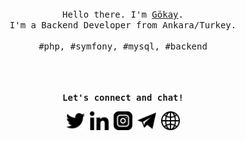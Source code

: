<p align="center">
  <br>
  <br>
  <br>
  <samp>Hello there. I'm <a href="https://gokaygunes.net">Gökay</a>.<br> I'm a Backend Developer from Ankara/Turkey.<br><br>#php, #symfony, #mysql, #backend</samp>
  <br>
  <br>
  <br>
  <br>
</p>

<p align="center">
  <samp><b>Let's connect and chat!</b></samp>

  <p align="center">
    <a href="https://twitter.com/skymoonsun_dev" alt="Twitter"><img src="https://github.com/jatin-pahuja/jatin-pahuja/blob/master/twitter.png" height="30" width="30"></a>&nbsp;
    <a href="https://www.linkedin.com/in/skymoonsun/" alt="Linkedin"><img src="https://github.com/jatin-pahuja/jatin-pahuja/blob/master/linkedin.png" height="30" width="30"></a>&nbsp;
    <a href="https://www.instagram.com/skymoonsun.dev" alt="Instagram"><img src="https://github.com/jatin-pahuja/jatin-pahuja/blob/master/instagram.png" height="30" width="30"></a>&nbsp;
     <a href="https://t.me/skym00nsun" alt="Telegram"><img src="https://github.com/jatin-pahuja/jatin-pahuja/blob/master/telegram.png" height="30" width="30"></a>&nbsp;
     <a href="https://gokaygunes.net/"><img src="https://github.com/jatin-pahuja/jatin-pahuja/blob/master/globe.png" height="30" width="30"></a>

  </p>
    
</p>
